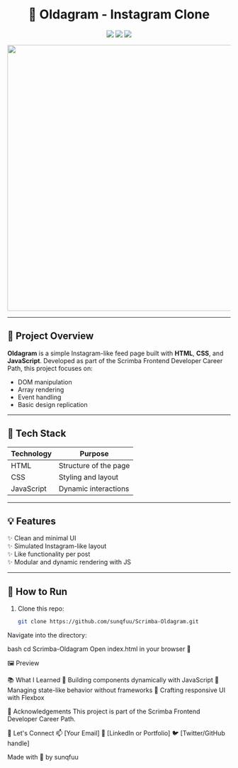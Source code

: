 <h1 align="center">📸 Oldagram - Instagram Clone</h1>

<p align="center">
  <img src="https://img.shields.io/badge/Project-Scrimba%20Course-blueviolet?style=for-the-badge" />
  <img src="https://img.shields.io/badge/Status-Completed-brightgreen?style=for-the-badge" />
  <img src="https://img.shields.io/badge/Made%20With-HTML%2FCSS%2FJS-yellow?style=for-the-badge" />
</p>

<p align="center">
  <img src="https://user-images.githubusercontent.com/100589720/235471086-9b61e2ac-c76a-47fc-b4b5-7081b18a04df.gif" width="600"/>
</p>

---

## 🎯 Project Overview

**Oldagram** is a simple Instagram-like feed page built with **HTML**, **CSS**, and **JavaScript**. Developed as part of the Scrimba Frontend Developer Career Path, this project focuses on:

- DOM manipulation
- Array rendering
- Event handling
- Basic design replication

---

## 🧰 Tech Stack

| Technology | Purpose               |
|------------|------------------------|
| HTML       | Structure of the page  |
| CSS        | Styling and layout     |
| JavaScript | Dynamic interactions   |

---

## 💡 Features

✨ Clean and minimal UI  
✨ Simulated Instagram-like layout  
✨ Like functionality per post  
✨ Modular and dynamic rendering with JS

---

## 🚀 How to Run

1. Clone this repo:
   ```bash
   git clone https://github.com/sunqfuu/Scrimba-Oldagram.git
Navigate into the directory:

bash
cd Scrimba-Oldagram
Open index.html in your browser 🚀

🖼️ Preview

📚 What I Learned
🧠 Building components dynamically with JavaScript
🎯 Managing state-like behavior without frameworks
🎨 Crafting responsive UI with Flexbox

🙌 Acknowledgements
This project is part of the Scrimba Frontend Developer Career Path.

🌟 Let's Connect
📫 [Your Email]
💼 [LinkedIn or Portfolio]
🐦 [Twitter/GitHub handle]

 Made with 💖 by sunqfuu
